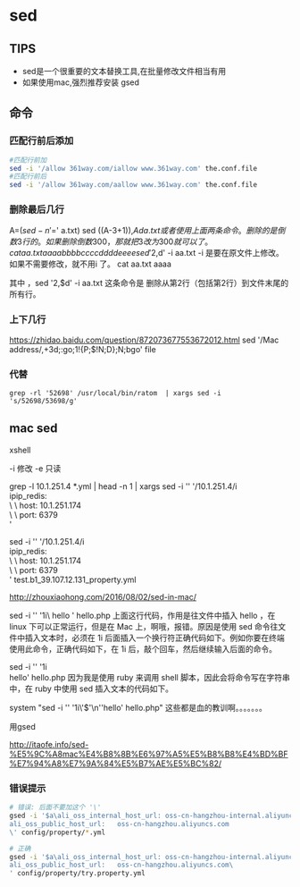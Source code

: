 # sed

## TIPS

+ sed是一个很重要的文本替换工具,在批量修改文件相当有用
+ 如果使用mac,强烈推荐安装 gsed

## 命令

### 匹配行前后添加
```bash
#匹配行前加
sed -i '/allow 361way.com/iallow www.361way.com' the.conf.file
#匹配行前后
sed -i '/allow 361way.com/aallow www.361way.com' the.conf.file
```

### 删除最后几行

 A=$(sed -n '$=' a.txt)
 sed $(($A-3+1)),${A}d a.txt
或者使用上面两条命令。删除的是倒数3行的。
如果删除倒数300 ，那就把3改为300 就可以了。
 cat aa.txt
aaaa
bbbb
cccc
dddd
eeee
 sed '2,$d' -i aa.txt
-i 是要在原文件上修改。如果不需要修改，就不用i 了。
 cat aa.txt
aaaa

其中 ，sed '2,$d' -i aa.txt
这条命令是 删除从第2行（包括第2行）到文件末尾的所有行。

### 上下几行

https://zhidao.baidu.com/question/872073677553672012.html
sed '/Mac address/,+3d;:go;1!{P;$!N;D};N;bgo' file

### 代替

```
grep -rl '52698' /usr/local/bin/ratom  | xargs sed -i 's/52698/53698/g'
```

## mac sed

xshell

-i 修改
-e 只读

grep -l 10.1.251.4 *.yml | head -n 1 | xargs sed -i '' '/10.1.251.4/i\
ipip_redis:\
\ \ host: 10.1.251.174\
\ \ port: 6379\
'

sed -i '' '/10.1.251.4/i\
ipip_redis:\
\ \ host: 10.1.251.174\
\ \ port: 6379\
'  test.b1_39.107.12.131_property.yml

http://zhouxiaohong.com/2016/08/02/sed-in-mac/


sed -i '' '1i\ hello ' hello.php
上面这行代码，作用是往文件中插入 hello ，在 linux 下可以正常运行，但是在 Mac 上，啊哦，报错。原因是使用 sed 命令往文件中插入文本时，必须在 1i 后面插入一个换行符正确代码如下。例如你要在终端使用此命令，正确代码如下，在 1i 后，敲个回车，然后继续输入后面的命令。

sed -i '' '1i\
hello' hello.php
因为我是使用 ruby 来调用 shell 脚本，因此会将命令写在字符串中，在 ruby 中使用 sed 插入文本的代码如下。

system "sed -i '' '1i\\'$'\n''hello' hello.php"
这些都是血的教训啊。。。。。。。

用gsed

http://itaofe.info/sed-%E5%9C%A8mac%E4%B8%8B%E6%97%A5%E5%B8%B8%E4%BD%BF%E7%94%A8%E7%9A%84%E5%B7%AE%E5%BC%82/


### 错误提示

```bash
# 错误: 后面不要加这个 '\'
gsed -i '$a\ali_oss_internal_host_url: oss-cn-hangzhou-internal.aliyuncs.com
ali_oss_public_host_url:   oss-cn-hangzhou.aliyuncs.com
\' config/property/*.yml

# 正确
gsed -i '$a\ali_oss_internal_host_url: oss-cn-hangzhou-internal.aliyuncs.com\
ali_oss_public_host_url:   oss-cn-hangzhou.aliyuncs.com\
' config/property/try.property.yml
```

